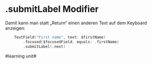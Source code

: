 # .submitLabel Modifier

Damit kann man statt „Return“ einen anderen Text auf dem Keyboard anzeigen:

```swift
	TextField("First name", text: $firstName)
		.focused($focusedField, equals: .firstName)
		.submitLabel(.next)
```


#learning unit#